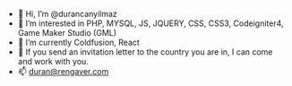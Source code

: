 - 👋 Hi, I’m @durancanyilmaz
- 👀 I’m interested in PHP, MYSQL, JS, JQUERY, CSS, CSS3, Codeigniter4, Game Maker Studio (GML)
- 🌱 I’m currently Coldfusion, React
- 💞️ If you send an invitation letter to the country you are in, I can come and work with you.
- 📫 duran@rengaver.com

<!---
durancanyilmaz/durancanyilmaz is a ✨ special ✨ repository because its `README.md` (this file) appears on your GitHub profile.
You can click the Preview link to take a look at your changes.
--->
